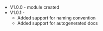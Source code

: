  - V1.0.0 - module created
 - V1.0.1 - 
   - Added support for naming convention
   - Added support for autogenerated docs
